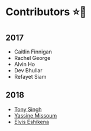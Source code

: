 # Contributors :star::crown:
## 2017
- Caitlin Finnigan
- Rachel George
- Alvin Ho
- Dev Bhullar
- Refayet Siam

## 2018
- [Tony Singh](https://github.com/tonysingh7)
- [Yassine Missoum](https://github.com/yasster)
- [Elvis Eshikena](https://github.com/eeshiken)
